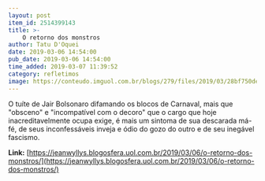 ```yaml
---
layout: post
item_id: 2514399143
title: >-
    O retorno dos monstros
author: Tatu D'Oquei
date: 2019-03-06 14:54:00
pub_date: 2019-03-06 14:54:00
time_added: 2019-03-07 11:39:52
category: refletimos
image: https://conteudo.imguol.com.br/blogs/279/files/2019/03/28bf750de9a32daefcc78152715392ee7cf96600d37913588381feba8a9077e3_5c7848213adff-1-615x300.jpg
---
```


O tuíte de Jair Bolsonaro difamando os blocos de Carnaval, mais que "obsceno" e "incompatível com o decoro" que o cargo que hoje inacreditavelmente ocupa exige, é mais um sintoma de sua descarada má-fé, de seus inconfessáveis inveja e ódio do gozo do outro e de seu inegável fascismo.

**Link:** [https://jeanwyllys.blogosfera.uol.com.br/2019/03/06/o-retorno-dos-monstros/](https://jeanwyllys.blogosfera.uol.com.br/2019/03/06/o-retorno-dos-monstros/)

